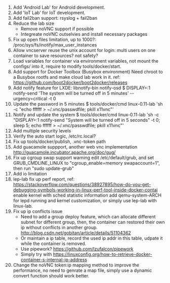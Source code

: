 
1. Add 'Android Lab' for Android development.
2. Add 'IoT Lab' for IoT development.
3. Add fail2ban support: rsyslog + fail2ban
4. Reduce the lab size
   * Remove noVNC support if possible
   * Integreate noVNC outselvies and install necessary packages
5. Fix up open files limitation, up to 1000?: /proc/sys/fs/inotify/max_user_instances
6. Allow vncserver reuse the unix account for login: multi users on one container to save resources? not safety?
7. Load variables for container via environment variables, not mount the configs/ into it, require to modify tools/docker/start.
8. Add support for Docker Toolbox (Busybox environment)
   Need chroot to a Busybox rootfs and make cloud lab work in it.
   ref: https://github.com/boot2docker/boot2docker/releases
9. Add notify feature for LXDE: libnotify-bin notify-osd
   $ DISPLAY=:1 notify-send 'The system will be turned off in 5 minutes' --urgency=critical -t 0
10. Update the password in 5 minutes
   $ tools/docker/cmd linux-0.11-lab 'sh -c "echo ffffff > ~/.vnc/passwdfile; pkill x11vnc"'
11. Notify and update the system
   $ tools/docker/cmd linux-0.11-lab 'sh -c "DISPLAY=:1 notify-send \"System will be turned off in 5 seconds\" -t 0;  sleep 5; echo ffffff > ~/.vnc/passwdfile; pkill x11vnc"'
12. Add multiple security levels
13. Verify the auto start logic, /etc/rc.local?
14. Fix up tools/docker/publish, .vnc-token path
15. Add guacamole suppport, another web vnc implementation
    http://guacamole.incubator.apache.org/doc/gug/
16. Fix up cgroup swap support warning
    edit /etc/default/grub, and set GRUB_CMDLINE_LINUX to "cgroup_enable=memory swapaccount=1", then run "sudo update-grub"
17. Add io limitation
18. lep-lab
    fix up perf report, ref: https://stackoverflow.com/questions/38927895/how-do-you-get-debugging-symbols-working-in-linux-perf-tool-inside-docker-contai
    enable kernel with sched statistic information
    add qemu-system-ARCH for lepd running and kernel customization, or simply use lep-lab with linux-lab.
19. Fix up ip conflicts issue
    - Need to add a group deploy feature, which can allocate different subnet for different group, then, the container can restored their own ip without conflicts in another group. http://blog.csdn.net/gobitan/article/details/51104362
    - Or maintain a ip table, record the used ip addr in this table, udpate it while the container is removed.
    - Use pipework? https://github.com/lzufalcon/pipework
    - Simply try with https://linuxconfig.org/how-to-retrieve-docker-container-s-internal-ip-address
20. Change the noVNC token:ip mapping method to improve the performance, no need to genrate a map file, simply use a dynamic convert function should work better.
